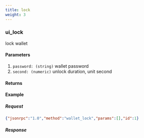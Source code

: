 ```yaml
---
title: lock
weight: 3
---
```


### ui_lock 
lock wallet

#### Parameters
1. `password: (string)` wallet password
2. `second: (numeric)` unlock duration, unit second

#### Returns


#### Example
##### Request
```json
{"jsonrpc":"1.0","method":"wallet_lock","params":[],"id":1}
```
##### Response